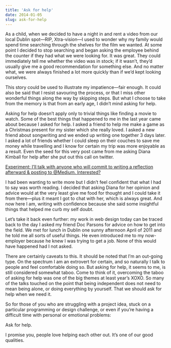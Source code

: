 ```yaml
---
title: 'Ask for help'
date: 2014-01-05
slug: ask-for-help
---
```


As a child, when we decided to have a night in and rent a video from our local Dublin spot—RIP, Xtra-vision—I used to wonder why my family would spend time searching through the shelves for the film we wanted. At some point I decided to stop searching and began asking the employee behind the counter if they had what we were looking for. It was great. They could immediately tell me whether the video was in stock; if it wasn’t, they’d usually give me a good recommendation for something else. And no matter what, we were always finished a lot more quickly than if we’d kept looking ourselves.

This story could be used to illustrate my impatience—fair enough. It could also be said that I resist savouring the process, or that I miss other wonderful things along the way by skipping steps. But what I choose to take from the memory is that from an early age, I didn’t mind asking for help.

Asking for help doesn’t apply only to trivial things like finding a movie to watch. Some of the best things that happened to me in the last year came about because I asked for help. I asked a friend to help me make a game as a Christmas present for my sister which she really loved. I asked a new friend about songwriting and we ended up writing one together 3 days later. I asked a lot of friends whether I could sleep on their couches to save me money while travelling and I know for certain my trip was more enjoyable as a result. Even the seed for this very post came from me asking Diana Kimball for help after she put out this call on twitter.

[Experiment: I’ll talk with anyone who will commit to writing a reflection afterward & posting to @Medium. Interested?](https://twitter.com/dianakimball/status/418381954611175424)

I had been wanting to write more but I didn’t feel confident that what I had to say was worth reading. I decided that asking Diana for her opinion and advice would at the very least give me food for thought and I could take it from there—plus it meant I got to chat with her, which is always great. And now here I am, writing with confidence because she said some insightful things that helped me curb my self doubt.

Let’s take it back even further: my work in web design today can be traced back to the day I asked my friend Doc Parsons for advice on how to get into the field. We met for lunch in Dublin one sunny afternoon April of 2011 and he told me all sorts of useful things. He even introduced me to my now-employer because he knew I was trying to get a job. None of this would have happened had I not asked.

There are certainly caveats to this. It should be noted that I’m an out-going type. On the spectrum I am an extrovert for certain, and so naturally I talk to people and feel comfortable doing so. But asking for help, it seems to me, is still considered somewhat taboo. Come to think of it, overcoming the taboo of asking for help was one of the big themes at least year’s XOXO. So many of the talks touched on the point that being independent does not need to mean being alone, or doing everything by yourself. That we should ask for help when we need it.

So for those of you who are struggling with a project idea, stuck on a particular programming or design challenge, or even if you’re having a difficult time with personal or emotional problems:

Ask for help.

I promise you, people love helping each other out. It’s one of our good qualities.
